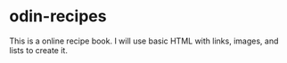# odin-recipes
This is a online recipe book. I will use basic HTML with links, images, and lists to create it.